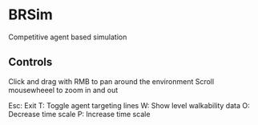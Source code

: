 # BRSim
 Competitive agent based simulation


## Controls

 Click and drag with RMB to pan around the environment
 Scroll mousewheeel to zoom in and out
 
 Esc: Exit
 T: Toggle agent targeting lines
 W: Show level walkability data
 O: Decrease time scale
 P: Increase time scale